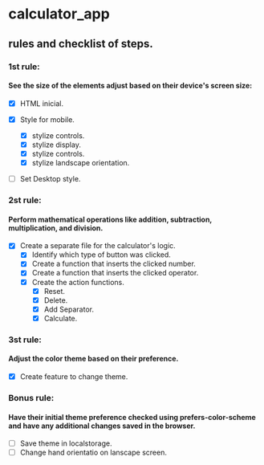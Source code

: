 # calculator_app

## rules and checklist of steps.

### 1st rule:

#### See the size of the elements adjust based on their device's screen size:

- [x] HTML inicial.
- [x] Style for mobile.

  - [x] stylize controls.
  - [x] stylize display.
  - [x] stylize controls.
  - [x] stylize landscape orientation.

- [ ] Set Desktop style.

### 2st rule:

#### Perform mathematical operations like addition, subtraction, multiplication, and division.

- [x] Create a separate file for the calculator's logic.
  - [x] Identify which type of button was clicked.
  - [x] Create a function that inserts the clicked number.
  - [x] Create a function that inserts the clicked operator.
  - [x] Create the action functions.
    - [x] Reset.
    - [x] Delete.
    - [x] Add Separator.
    - [x] Calculate.

### 3st rule:

#### Adjust the color theme based on their preference.

- [x] Create feature to change theme.

### Bonus rule:

#### Have their initial theme preference checked using prefers-color-scheme and have any additional changes saved in the browser.

- [ ] Save theme in localstorage.
- [ ] Change hand orientatio on lanscape screen.
